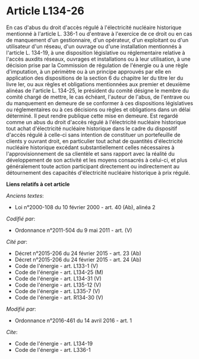 # Article L134-26

En cas d'abus du droit d'accès régulé à l'électricité nucléaire historique mentionné à l'article L. 336-1 ou d'entrave à
l'exercice de ce droit ou en cas de manquement d'un gestionnaire, d'un opérateur, d'un exploitant ou d'un utilisateur d'un
réseau, d'un ouvrage ou d'une installation mentionnés à l'article L. 134-19, à une disposition législative ou réglementaire
relative à l'accès auxdits réseaux, ouvrages et installations ou à leur utilisation, à une décision prise par la Commission
de régulation de l'énergie ou à une règle d'imputation, à un périmètre ou à un principe approuvés par elle en application des
dispositions de la section 6 du chapitre Ier du titre Ier du livre Ier, ou aux règles et obligations mentionnées aux premier
et deuxième alinéas de l'article L. 134-25, le président du comité désigne le membre du comité chargé de mettre, le cas
échéant, l'auteur de l'abus, de l'entrave ou du manquement en demeure de se conformer à ces dispositions législatives ou
réglementaires ou à ces décisions ou règles et obligations dans un délai déterminé. Il peut rendre publique cette mise en
demeure. Est regardé comme un abus du droit d'accès régulé à l'électricité nucléaire historique tout achat d'électricité
nucléaire historique dans le cadre du dispositif d'accès régulé à celle-ci sans intention de constituer un portefeuille de
clients y ouvrant droit, en particulier tout achat de quantités d'électricité nucléaire historique excédant substantiellement
celles nécessaires à l'approvisionnement de sa clientèle et sans rapport avec la réalité du développement de son activité et
les moyens consacrés à celui-ci, et plus généralement toute action participant directement ou indirectement au détournement
des capacités d'électricité nucléaire historique à prix régulé.

**Liens relatifs à cet article**

_Anciens textes_:

  - Loi n°2000-108 du 10 février 2000 - art. 40 (Ab), alinéa 2

_Codifié par_:

  - Ordonnance n°2011-504 du 9 mai 2011 - art. (V)

_Cité par_:

  - Décret n°2015-206 du 24 février 2015 - art. 23 (Ab)
  - Décret n°2015-206 du 24 février 2015 - art. 24 (Ab)
  - Code de l'énergie - art. L133-1 (V)
  - Code de l'énergie - art. L134-25 (M)
  - Code de l'énergie - art. L134-31 (V)
  - Code de l'énergie - art. L135-12 (V)
  - Code de l'énergie - art. L335-7 (V)
  - Code de l'énergie - art. R134-30 (V)

_Modifié par_:

  - Ordonnance n°2016-461 du 14 avril 2016 - art. 1

_Cite_:

  - Code de l'énergie - art. L134-19
  - Code de l'énergie - art. L336-1
